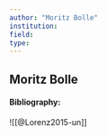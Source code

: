 ```yaml
---
author: "Moritz Bolle"
institution:
field:
type:
---
```


## Moritz Bolle
#### Bibliography:

![[@Lorenz2015-un]]